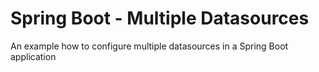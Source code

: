 # Spring Boot - Multiple Datasources
An example how to configure multiple datasources in a Spring Boot application